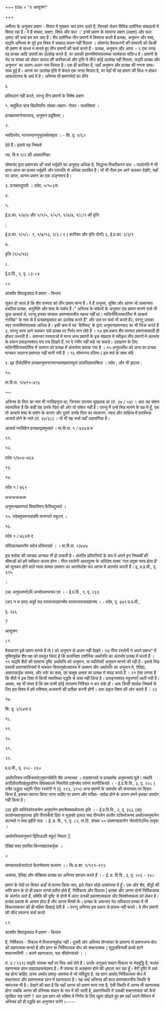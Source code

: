 +++
title = "४ आसूत्रण"

+++

धर्मोत्तर के अनुसार प्रमाण - विचार में मुख्यतः चार प्रश्न उठते हैं, जिनको लेकर विभिन्न दार्शनिक सम्प्रदायों में विवाद रहा है। वे हैं संख्या, लक्षण, विषय और फल ।' इनमें प्रमाण के सामान्य लक्षण (लक्षण) और फल (प्रमा) की चर्चा हम कर आए हैं। शैव दार्शनिक तीन प्रमाणों में विश्वास करते हैं प्रत्यक्ष, अनुमान और शब्द, यद्यपि अभिनव के पूर्व इस विषय में साक्षात् कथन नहीं मिलता । सोमानंद वैयाकरणों की पश्यन्ती को किसी भी प्रमाण से साध्य न मानते हुए तीन प्रमाणों की चर्चा करते हैं - प्रत्यक्ष, अनुमान और आप्त । २ एक जगह वह प्रत्यक्ष आदि उपायों का उल्लेख करते हैं, पर उसकी ज्ञानमीमांसकात्मक सार्थकता संदिग्ध है। प्रमाणों के भेद या संख्या को लेकर उत्पल की कारिकाओं और वृत्ति में सीधे कोई उल्लेख नहीं मिलता, यद्यपि प्रत्यक्ष और अनुमान' का अलग-अलग नाम मिलता है। एक ही कारिका है, जहाँ अनुमान और प्रत्यक्ष की गणना साथ- साथ हुई है। आगम का उल्लेख वृत्ति में केवल एक जगह मिलता है, पर वहाँ भी वह प्रमाण की विधा न होकर आकरशास्त्र के अर्थ में है। अभिनव भी प्रमाणभेदों का सीधे 

६ 

प्रतिपादन नहीं करते, परन्तु तीन प्रमाणों के विशेष लक्षण 

१. चतुर्विधा चात्र विप्रतिपत्तिः संख्या-लक्षण- गोचर - फलविषया । 

प्रत्यक्षस्यागोचरत्वाद्, अनुमानं प्रदूषितम् । 

२. 

भवद्भिरेव, नाप्तस्याननुभूतार्थवक्तृता । - शि. दृ. २/६२ 

देते हैं। इससे यह निष्कर्ष 



न्या. बि व १/२ की अवतरणिका 

सोमानंद द्वारा प्रमाणत्रय की चर्चा भर्तृहरि का अनुवाद अधिक है, सिद्धान्त स्थिरीकरण कम । पदसंगति में भी प्राप्त आप्त का प्रत्यय भर्तृहरि और पतंजलि से अधिक प्रभावित है। यों भी जैसा हम आगे चलकर देखेंगे, यहाँ पर आप्त, आगम-प्रमाण का एक अङ्गमात्र है। 

३. प्रत्यक्षाद्युपायैः । तदेव, ५/१०३स 

४. 

५. 

ई.प्र.का. १/७/४ और १/१/५, १/५/१, १/७/७, १/८/१ की वृत्ति 

; 

ई.प्र.का. १/५/८- ९, १/७/१३, २/३ / ९ ( कारिका और वृत्ति दोनों) ६. ई.प्र.का. २/३/९ 

७. 

वृत्ति (१/५/१४) 

८. 

ई.प्र.वि., २, पृ. ८३-८४ 

८० 

काश्मीर शिवाद्वयवाद में प्रमाण - चिन्तन 

सुकर हो जाता है कि शैव परम्परा को तीन प्रमाण मान्य हैं। वे हैं अनुभव, युक्ति और आगम जो सामान्यतः प्रचलित प्रत्यक्ष, अनुमिति और शब्द के पर्याय हैं।" अभिनव के संकेतों के अनुसार एक प्रमाण मानने वाले भी कुछ आचार्य थे, परन्तु इनका संभवतः प्रमाणशास्त्रीय महत्त्व नहीं था। मालिनीविजयवार्तिक में आचार्य नरसिंह" के नाम से वे प्रत्यक्षाद्वयवाद का उल्लेख करते हैं" और उस पर चर्चा भी करते हैं२, परन्तु उसका स्वर तत्त्वमीमांसात्मक अधिक है। इसी क्रम में वह 'कैश्चिद्' के द्वारा अनुमानप्रमाणवाद का भी जिक्र करते हैं ३, परन्तु स्वयं आगे चलकर उसे प्रत्यक्ष पर निर्भर मान लेते हैं । १४ इस प्रकार शैव परम्परा प्रमाणत्रयवादी ही होकर उभरती है। अवान्तर परम्पराओं में मान्य अन्य प्रमाणों के इस संप्रदाय में स्वीकृत तीन प्रमाणों में अंतर्भाव के प्रयत्न प्रसङ्गवशात् यत्र तत्र दिखते हैं, पर वे गंभीर नहीं कहे जा सकते। उदाहरण के लिए मालिनीविजयवार्तिक में उपमान को प्रत्यक्ष में अंतर्भाव्य बताया गया है । १५ अनुपलब्धि को अन्य का प्रत्यक्ष मानकर स्वतन्त्र प्रमाणता नहीं मानी गयी है । १६ सोमानन्द प्रतिभा ( इस शर्त के साथ यदि 

९. इह दीर्घदर्शिना प्रत्यक्षानुमानागमान्यतमप्रमाणमूलां प्रत्यभिज्ञामाश्रित्य । तदेव ; और भी द्रष्टव्य : 

१०. 

मा.वि.वा. १/७९५-७९६ 

—- 

अभिनव के पिता का नाम भी नरसिंहगुप्त था, जिनका उपनाम चुखलक था (तं. ३७ / ५४) । अतः यह संशय स्वाभाविक है कि कहीं यह उनके पिता की ओर तो संकेत नहीं है। परन्तु मैं उन्हें भिन्न मानने के पक्ष में हूँ, एक तो आचार्य शब्द के प्रयोग के कारण और दूसरे उनके पिता का व्याकरण, न्याय और साहित्य में प्रारम्भिक आचार्य होने के नाते (तं. ३७/३८) । यों भी यह चर्चा यहाँ अप्रासंगिक है। 

आचार्य नरसिंहेन प्रत्यक्षाद्वयमुच्यते । मा.वि.वा. १ / ७३४अ ब 

११. 

१२. 

तदेव १/७०४-७६४ 

१३. 

१४. 

तदेव १ / ७६९ 

wwwwww 

अनुमानप्रमाणत्वं विश्वस्मिन् कैश्चिदुच्यते । 

१५. तदेवमुपमानादावपि मानान्तरे स्फुटम् । 

१६. 

तदेव १ / ७६४स द 

संवित्प्रत्यक्षरूपैव सर्वत्र प्रतिभासते । । मा.वि.वा. १/७४७ 



इस श्लोक की व्याख्या अन्यथा भी हो सकती है। अंतरिम प्रतिपत्तियों के रूप में अपने इन निष्कर्षों की सीमाओं को हमें स्वीकार करना होगा। गीता रस्तोगी आप्तपुरुष के अतिदेश वाक्य 'गाय सदृश गवय होता है' को सुनकर होने वाले न्याय सम्मत उपमान का आप्तोपदेश रूप आगम में अंतर्भाव करती हैं। द्र, प्र.प्र.मी., पृ. ३१५ 

। 

(अ) अनुपलम्भोऽपि अन्योपलम्भरूप एव । - ई.प्र.वि., १, पृ. २३३ 

(आ) न च एतत् अपूर्वं यत् वस्त्वन्तरज्ञानमेव वस्त्वन्तराभावज्ञानम् । - तदेव, पृ. ३७१ प्र.प्र.मी., 

पृ. २६६ 

7 

आसूत्रण 

८१ 

वैयाकरण इसे प्रमाण मानते हैं तो ) को अनुमान से अलग नहीं देखते। १७ गीता रस्तोगी ने अपने प्रबन्ध" में युक्तिपूर्वक शैव पक्ष को प्रस्तुत किया है कि प्रत्यभिज्ञा दार्शनिक अर्थापत्ति का अंतर्भाव प्रत्यक्ष में करते हैं । १९ यद्यपि शैवों की सामान्य दृष्टि अर्थापत्ति को अनुमान, या व्यतिरेकी अनुमान मानने की रही है। इससे भिन्न परवर्ती प्रमाणशास्त्रियों में भास्कर चित्तानुबोधशास्त्र में उपमान और अर्थापत्ति का अनुमान में, ऐतिह्य, अज्ञातकर्तृक सम्भव, और तर्क का शब्द, एवं चाक्षुष अभाव का प्रत्यक्ष में संग्रह करते हैं । २१ ऐसा लगता है कि शैवों ने इस दिशा में किसी व्यवस्थित पद्धति से काम नहीं किया है। प्रसङ्गवशात् स्फुरणाएँ आती गयी हैं। अथवा, यह भी संभव है कि हम उनमें कोई तारतम्य निश्चित न कर सके हों। अतः किसी सार्थक निष्कर्ष के लिए इस विषय में हमें भविष्यत् अध्ययनों की प्रतीक्षा करनी होगी। अतः प्रकृत विषय की ओर चलते हैं । २२ 

१७. 

शि. दृ. २/६४स द 

१८. 

१९. 

२०. 

२१. 

२२. 

प्र.प्र.मी., पृ. २५८- २६० 

अर्थापत्तिश्च तार्किकमतेऽनुमानमेवेति सैव अनवस्था । तत्प्रशान्तये च प्रत्यक्षमेव अनुमन्तव्यं मूले। तथापि कापिलैरावीतहेतुप्रयोगेन विषयबाधने निरूपिते दर्शनमेव पर्यन्ते शरणीक्रियते । - ई.प्र.वि.वि., ३, पृ. २०८ ( तत्रैव उद्धृत) यद्यपि गीता रस्तोगी ने (पृ. २९३, ३१५) अन्य प्रमाणों के अंतर्भाव की संभाव्यता पर विचार किया है, इसका स्वागत किया जाना चाहिए पर प्रमाण और परीक्षा- सापेक्ष होने के कारण हमने इसका उपयोग नहीं किया है। 

(अ) इति व्यतिरेकोपक्रमेण अनुमानेन प्रमात्रैक्यमर्थापत्त्या इति । - ई.प्र.वि.वि., २, पृ. ३६६ (आ) कार्यान्यथानुपपत्त्या इति पीनश्चैत्रो दिवा न भुङ्क्ते इत्यत्र यथा पीनत्वेन कार्येण रात्रिभोजनम् अर्थापत्त्यनुमानेन कल्प्यते न तथा इहेति भावः । ई. प्र. वि., १, पृ. ८२, पा.टि. संख्या ५५ उपमानप्रकारेण नोपयोगोऽस्ति तादृश: । 

अर्थापत्तिस्त्वनुमानं द्विविधाऽपि स्फुटं स्थिता || 

ऐतिह्यं शब्द एवास्ति किन्त्वज्ञातकर्तृकः । 

< 



सम्भवस्तर्करूपोऽयं कैतन्मेयस्य कल्पना ।। चि.अ.शा. १/१९१-१९२ 

असंभव, ऐतिह्य और यौक्तिक प्रत्यक्ष का अभिनव खण्डन करते हैं । - ई. प्र. वि.वि., ३, पृ. २०६ - २०८ 

प्रमाण के भेदों पर विचार कहाँ से प्रारम्भ किया जाए, इसे लेकर थोड़े असमंजस में हूँ। एक ओर शैव, बौद्धों की भांति ज्ञान के दो ही प्रकार मानते प्रतीत होते हैं, निर्विकल्प और विकल्प | प्रत्यक्ष और आगम दोनों निर्विकल्पक के अंतर्गत आते हैं, प्रमिति की दृष्टि से दोनों में अंतर उनकी प्रकाशात्मकता और विमर्शात्मकता को लेकर है। प्रत्यक्ष प्रकाश के आयत्त होता है और आगम विमर्श के। प्रत्यक्ष के अवान्तर भेद सविकल्प प्रत्यक्ष में भी विकल्पव्यापार की ही महिमा दिखाई देती है । परन्तु अभिनव इस प्रकार से प्रारम्भ नहीं करते। वे तीन प्रमाणों की सीधे स्वतन्त्र चर्चा करते 

८२ 

काश्मीर शिवाद्वयवाद में प्रमाण - चिन्तन 



हैं, निर्विकल्प - विकल्प में विभाजनपूर्वक नहीं। दूसरी ओर अभिनव योगसंचर के प्रामाण्य से प्रमाणजन्य बोध को ग्रहणात्मक मानते हैं और ज्ञान या निर्विकल्पक बोध को शब्दनात्मक ( शुद्धसंविन्मयी प्राच्ये ज्ञाने शब्दनरूपिणी । करणे ग्रहणाकारा, यतः श्रीयोगसंचरे । । 

तं. ४ / १२९) यद्यपि जयरथ यहाँ पर भिन्न अर्थ लेते हैं। उनके अनुसार शब्दन विकल्प या भेदबुद्धि है, फलतः ग्रहणात्मक ज्ञान ग्राह्यग्राहकभेदमय है। मैं जयरथ से असहमत होने की धृष्टता कर रहा हूँ। मेरी दृष्टि में अर्थ यह होना चाहिए: प्राच्य अर्थात् प्रमातृ-अवस्था में जो संविद्रूपा है, वह ज्ञान अर्थात् निर्विकल्पक बोध में शब्दनरूपा और प्रमाणात्मक ज्ञान में ग्रहणाकारा है। यह अर्थ अभिनव की ज्ञात प्रमाणशास्त्रीय स्थिति से समञ्जस भी है। देखने की बात है कि यहाँ आगम को प्रमाण माना गया है, ऐसी स्थिति में आगम भी ग्रहणात्मक होगा जबकि आगम की परिभाषा शब्दन के रूप में की जाती है, प्रमाणस्थिति में उसकी शब्दनरूपता को कैसे सुरक्षित रख पाएंगे ? अतः इस प्रश्न को भविष्य में निर्णय के लिए खुला छोड़ते हुए हम यहाँ अपने विवेचन में अभिनव की ही पद्धति का अनुगमन करेंगे।----- 
